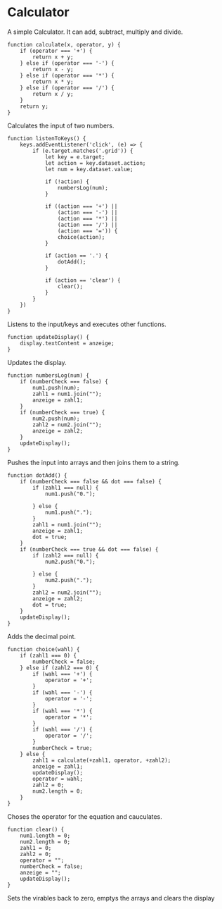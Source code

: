 # Calculator

A simple Calculator.
It can add, subtract, multiply and divide.

```
function calculate(x, operator, y) {
    if (operator === '+') {
        return x + y;
    } else if (operator === '-') {
        return x - y;
    } else if (operator === '*') {
        return x * y;
    } else if (operator === '/') {
        return x / y;
    }
    return y;
}
```
Calculates the input of two numbers.

```
function listenToKeys() {
    keys.addEventListener('click', (e) => {
        if (e.target.matches('.grid')) {
            let key = e.target;
            let action = key.dataset.action;
            let num = key.dataset.value;

            if (!action) {
                numbersLog(num);
            }

            if ((action === '+') ||
                (action === '-') ||
                (action === '*') ||
                (action === '/') ||
                (action === '=')) {
                choice(action);
            }

            if (action == '.') {
                dotAdd();
            }

            if (action == 'clear') {
                clear();
            }
        }
    })
}
```
Listens to the input/keys and executes other functions.

```
function updateDisplay() {
    display.textContent = anzeige;  
}
```
Updates the display.

```
function numbersLog(num) {
    if (numberCheck === false) {
        num1.push(num);
        zahl1 = num1.join("");
        anzeige = zahl1;
    }
    if (numberCheck === true) {
        num2.push(num);
        zahl2 = num2.join("");
        anzeige = zahl2;
    }
    updateDisplay();
}
```
Pushes the input into arrays and then joins them to a string.

```
function dotAdd() {
    if (numberCheck === false && dot === false) {
        if (zahl1 === null) {
            num1.push("0.");

        } else {
            num1.push(".");
        }
        zahl1 = num1.join("");
        anzeige = zahl1;
        dot = true;
    }
    if (numberCheck === true && dot === false) {
        if (zahl2 === null) {
            num2.push("0.");

        } else {
            num2.push(".");
        }
        zahl2 = num2.join("");
        anzeige = zahl2;
        dot = true;
    }
    updateDisplay();
}
```
Adds the decimal point.

```
function choice(wahl) {
    if (zahl1 === 0) {
        numberCheck = false;
    } else if (zahl2 === 0) {
        if (wahl === '+') {
            operator = '+';
        }
        if (wahl === '-') {
            operator = '-';
        }
        if (wahl === '*') {
            operator = '*';
        }
        if (wahl === '/') {
            operator = '/';
        }
        numberCheck = true;
    } else {
        zahl1 = calculate(+zahl1, operator, +zahl2);
        anzeige = zahl1;
        updateDisplay();
        operator = wahl;
        zahl2 = 0;
        num2.length = 0;
    }
}
```
Choses the operator for the equation and cauculates.

```
function clear() {
    num1.length = 0;
    num2.length = 0;
    zahl1 = 0;
    zahl2 = 0;
    operator = "";
    numberCheck = false;
    anzeige = "";
    updateDisplay();
}
```
Sets the virables back to zero, emptys the arrays and clears the display